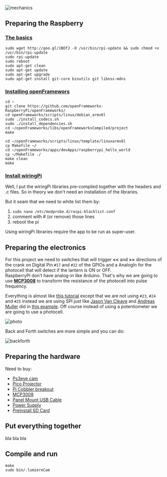 ![mechanics](https://raw.github.com/patriciogonzalezvivo/lumiereCam/master/images/02.jpeg)

## Preparing the Raspberry

### [The basics](https://gist.github.com/jkosoy/5379904)
	sudo wget http://goo.gl/1BOfJ -O /usr/bin/rpi-update && sudo chmod +x /usr/bin/rpi-update
	sudo rpi-update
	sudo reboot
	sudo apt-get clean
	sudo apt-get update
	sudo apt-get upgrade
	sudo apt-get install git-core binutils git libnss-mdns

### [Installing openFramewors](https://github.com/openFrameworks-RaspberryPi/openFrameworks/wiki/Raspberry-Pi-Getting-Started)

	cd ~
	git clone https://github.com/openFrameworks-RaspberryPi/openFrameworks/
	cd openFrameworks/scripts/linux/debian_armv6l
	sudo ./install_codecs.sh
	sudo ./install_dependencies.sh
	cd ~/openFrameworks/libs/openFrameworksCompiled/project
	make
	
	cd ~/openFrameworks/scripts/linux/template/linuxarmv6l
	cp Makefile ~/
	cd ~/openFrameworks/apps/devApps/raspberrypi_hello_world
	cp ~/Makefile ./
	make clean
	make

### [Install wiringPi](https://github.com/openFrameworks-RaspberryPi/openFrameworks/wiki/Raspberry-Pi-Using-the-GPIO-pins-with-Wiring-Pi-and-openFrameworks)

Well, I put the wiringPi libraries pre-compiled together with the headers and .c files. So in theory we don't need an installation of the libraries. 

But it seam that we need to white list them by:
	
1. ```sudo nano /etc/modprobe.d/raspi-blacklist.conf```
2. comment with # (or remove) those lines
3. reboot the pi

Using wiringPi libraries require the app to be run as super-user. 

## Preparing the electronics

For this project we need to switches that will trigger **<<** and **>>** directions of the crank on Digital Pin ```#17``` and ```#22``` of the GPIOs and a AnalogIn for the photocell that will detect if the lantern is ON or OFF.  
RaspberryPi don't have analog-in like Arduino. That's why we are going to use [**MCP3008**](https://www.adafruit.com/products/856) to transform the resistance of the photocell into pulse frequency.

Everything is almost like [this tutorial](http://learn.adafruit.com/send-raspberry-pi-data-to-cosm) except that we are not using ```#23```, ```#24``` and ```#25``` instead we are using SPI just like [Jason Van Cleave](https://github.com/jvcleave) and [Andreas Muller](https://github.com/andreasmuller) did in [this example](https://github.com/andreasmuller/RaspberryPiWorkshop/tree/master/wiringPiPotentiometerExample). Off course instead of using a potentiometer we are going to use a photocell. 

![photo](https://raw.github.com/andreasmuller/RaspberryPiWorkshop/master/wiringPiPotentiometerExample/wiringPiPotentiometerExampleSPI_bb.jpg)
 
Back and Forth switches are more simple and you can do:

![backforth](http://www.patriciogonzalezvivo.com/blog/wp-content/uploads/2013/04/Schematics_bb.png)

## Preparing the hardware

Need to buy:

* [Ps3eye cam](http://www.amazon.com/Sony-PlayStation-Camera-Bulk-Packaging-Pc/dp/B0072I2240/ref=sr_1_1?ie=UTF8&qid=1367195222&sr=8-1&keywords=ps3eye+cam)
* [Pico Projector](http://www.amazon.com/AAXA-P4X-Projector-Lumens-Battery/dp/B007CWDFP6/ref=sr_1_cc_1?s=aps&ie=UTF8&qid=1367196150&sr=1-1-catcorr&keywords=pico+projector)
* [Pi Cobbler breakout](http://www.adafruit.com/products/914)
* [MCP3008](https://www.adafruit.com/products/856)
* [Panel Mount USB Cable](http://www.adafruit.com/products/937)
* [Power Supply](http://www.adafruit.com/products/501)
* [Preinstall SD Card](http://www.adafruit.com/products/1121)

## Put everything together

bla bla bla

## Compile and run

	make 
	sudo bin/.lumiereCam 
	
	